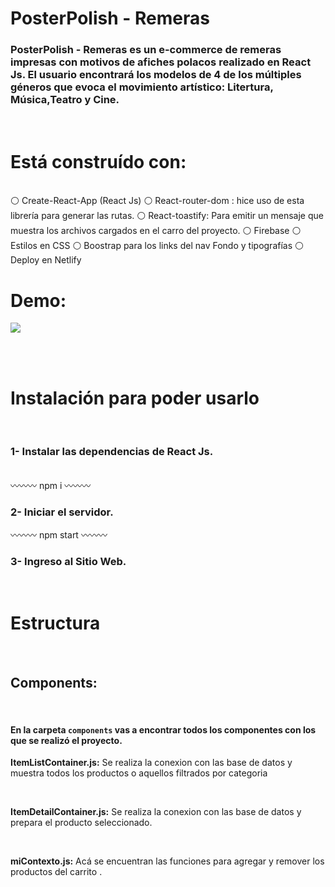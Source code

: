 # PosterPolish - Remeras

### PosterPolish - Remeras es un e-commerce de remeras impresas con motivos de afiches polacos realizado en React Js. El usuario encontrará los modelos de 4 de los múltiples géneros que evoca el movimiento artístico: Litertura, Música,Teatro y Cine.

<br>

# Está construído con:

<br>
⚪ Create-React-App (React Js)
⚪ React-router-dom : hice uso de esta librería para generar las rutas.
⚪ React-toastify: Para emitir un mensaje que muestra los archivos cargados en el carro del proyecto.
⚪ Firebase
⚪ Estilos en CSS
⚪ Boostrap para los links del nav Fondo y tipografías
⚪ Deploy en Netlify

<br>

# Demo:

<img src="./videofinal.gif"/>

<br><br>

# Instalación para poder usarlo

<br>

### 1- Instalar las dependencias de React Js.

<br>
〰️〰️〰️
npm i
〰️〰️〰️
<br>

### 2- Iniciar el servidor.

〰️〰️〰️
npm start
〰️〰️〰️
<br>

### 3- Ingreso al Sitio Web.

<br>

# Estructura

<br>

## Components:

<br>

#### En la carpeta `components` vas a encontrar todos los componentes con los que se realizó el proyecto.

**ItemListContainer.js:** Se realiza la conexion con las base de datos y muestra todos los productos o aquellos filtrados por categoria

  <br>

**ItemDetailContainer.js:** Se realiza la conexion con las base de datos y prepara el producto seleccionado.

  <br>

**miContexto.js:** Acá se encuentran las funciones para agregar y remover los productos del carrito .
<br>
